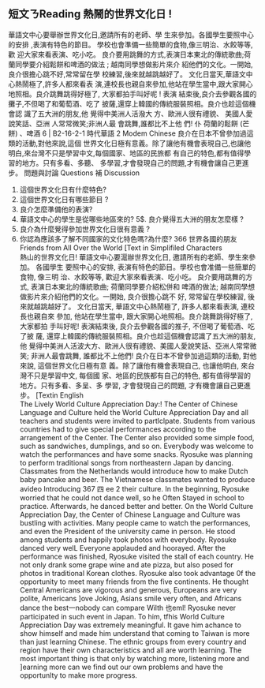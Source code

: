 ## 短文ㄋReading       熱鬧的世界文化日 !
華語文中心要舉辦世界文化日,邀請所有的老師、學
生來參加。各國學生要照中心的安排 ,表演有特色的節目。
學校也會準備一些簡單的食物,像三明治、水餃等等,歡
迎大家來看表演、吃小吃。
良介要用跳舞的方式,表演日本東北的傳統歌曲;荷
蘭同學要介紹鬆餅和啤酒的做法 ; 越南同學想做影片來介
紹他們的文化。一開始,良介很擔心跳不好,常常留在學
校練習,後來就越跳越好了。
文化日當天,華語文中心熱鬧極了,許多人都來看表
演,連校長也親自來參加,他站在學生當中,跟大家開心
地照相。良介跳舞跳得好極了, 大家都拍手叫好呢 ! 表演
結束後,良介去參觀各國的攤子,不但喝了和葡萄酒、吃了
披薩,還穿上韓國的傳統服裝照相。良介也趁這個機會認
識了五大洲的朋友,他
覺得中美洲人活潑大
方、歐洲人很有禮貌、
美國人愛說笑話、亞洲
人常常微笑;非洲人最
會跳舞,誰都比不上他
們!                      仆 荷蘭的鬆餅 (芒餅) 、啤酒       6
|
B2-16-2-1
時代華語             2
Modem Chinese
良介在日本不曾參加過這類的活動,對他來說,這個
世界文化日極有意義。除了讓他有機會表現自己,也讓他
明白,來台灣不只是學習中文,每個國家、地區的民旅都
有自己的特色,都有值得學習的地方。只有多看、多聽、
多學習,才會發現自己的問題,才有機會讓自己更進步。
問題與討論
Questions 補 Discussion
1. 這個世界文化日有什麼特色?
2. 這個世界文化日有哪些節目 ?
3. 良介怎麼準備他的表演?
4. 華語文中心的學生是從哪些地區來的?
5$. 良介覺得五大洲的朋友怎麼樣 ?
6. 良介為什麼覺得參加世界文化日很有意義 ?
7. 你認為應該多了解不同國家的文化特色嗎?為什麼?
366
世界各國的朋友
Friends from All Over the World
[Text in Simplifiled Characters \
熱山的世界文化日!
華語文中心要滬辦世界文化日, 邀請所有的老師、學生來參加。 各國學生
要照中心的安排, 表演有特色的節目。學校也會准備一些簡單的食物, 像三明
治、水餃等等, 歡迎大家來看表演、吃小吃。
良介要用跳舞的方式, 表演日本東北的傳統歌曲; 荷蘭同學要介紹松併和
啤酒的做法; 越南同學想做影片來介紹他們的文化。一開始, 良介很擔心跳不
好, 常常留在學校練習, 後來就越跳越好了。
文化日當天, 華語文中心熱鬧極了, 許多人都來看表演, 連校長也親自來
參加, 他站在學生當中, 跟大家開心地照相。良介跳舞跳得好極了, 大家都拍
手叫好呢! 表演結束後, 良介去參觀各國的推子, 不但喝了葡萄酒、吃了披
薩, 還穿上韓國的傳統服裝照相。良介也趁這個機會認識了五大洲的朋友, 他
覺得中美洲人活波大方、歐洲人很有禮貌、美國人愛說笑話、亞洲人常常微
笑; 非洲人最會跳舞, 誰都比不上他們!
良介在日本不曾參加過這類的活動, 對他來說, 這個世界文化日極有意
義。除了讓他有機會表現自己, 也讓他明白, 來台灣不只是學習中文, 每個國
家、地區的民族都有自己的特色, 都有值得學習的地方。只有多看、多呈、多
學習, 才會發現自己的問題, 才有機會讓自己更進步。
[Textin English \
The Lively World Culture Appreciation Day:!
The Center of Chinese Language and Culture held the World Culture
Appreciation Day and all teachers and students were invited to partlclpate.
Students from various countries had to give special performances according to
the arrangement of the Center. The Center also provided some simple food, such
as sandwiches, dumplings, and so on. Everybody was welcome to watch the
performances and have some snacks.
Ryosuke was planning to perform traditional songs from northeastern Japan by
dancing. Classmates from the Netherlands would introduce how to make Dutch baby
pancake and beer. The Vietnamese classmates wanted to produce avideo Introducing
367
四
ee 2
their culture. In the beginning, Ryosuke worried that he could not dance well, so he
Often Stayed in school to practice. Afterwards, he danced better and better.
On the World Culture Appreciation Day, the Center of Chinese Language and
Culture was bustling with activities. Many people came to watch the performances,
and even the President of the university came in person. He stood among students
and happily took photos with everybody. Ryosuke danced very welL Everyone
applauded and hoorayed. After the performance was finished, Ryosuke visited the
stall of each country. He not only drank some grape wine and ate pizza, but also
posed for photos in traditional Korean clothes. Ryosuke also took advantage 0f
the opportunity to meet many friends from the five continents. He thought Central
Americans are vigorous and generous, Europeans are very polite, Americans ]ove
Joking, Asians smile very often, and Africans dance the best一nobody can compare
Wilth 也eml!
Ryosuke never participated in such event in Japan. To him, tfhis World Culture
Appreciation Day was extremely meaningful. It gave him achance to show himself
and made him understand that coming to Taiwan is more than just learning Chinese.
The ethnic groups from every country and region have their own characteristics
and all are worth learning. The most important thing is that only by watching more,
listening more and ]earning more can we find out our own problems and have the
opportunlty to make more progress.

